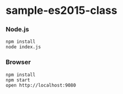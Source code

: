 # sample-es2015-class

### Node.js

    npm install
    node index.js

### Browser

    npm install
    npm start
    open http://localhost:9080
